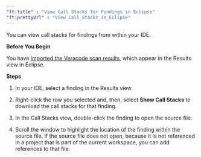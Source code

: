 ```yaml
---
"ft:title" : "View Call Stacks for Findings in Eclipse"
"ft:prettyUrl" : "View_Call_Stacks_in_Eclipse"
---
```

You can view call stacks for findings from within your IDE.

<p font-size="13pt"><b>Before You Begin</b></p>

You have [imported the Veracode scan results](https://docs.veracode.com/r/c_download_results_Eclipse), which appear in the Results view in Eclipse.

<p font-size="13pt"><b>Steps</b></p>

1.  In your IDE, select a finding in the Results view.

2.  Right-click the row you selected and, then, select **Show Call Stacks** to download the call stacks for that finding.

3.  In the Call Stacks view, double-click the finding to open the source file.

4.  Scroll the window to highlight the location of the finding within the source file. If the source file does not open, because it is not referenced in a project that is part of the current workspace, you can add references to that file.